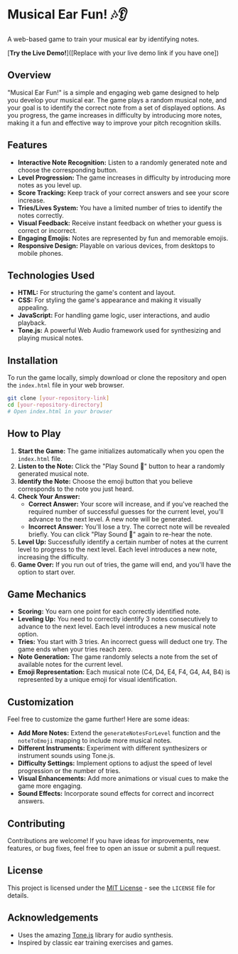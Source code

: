 
# Musical Ear Fun! 🎶👂

A web-based game to train your musical ear by identifying notes.

[**Try the Live Demo!**]([Replace with your live demo link if you have one])

## Overview

"Musical Ear Fun!" is a simple and engaging web game designed to help you develop your musical ear. The game plays a random musical note, and your goal is to identify the correct note from a set of displayed options. As you progress, the game increases in difficulty by introducing more notes, making it a fun and effective way to improve your pitch recognition skills.

## Features

*   **Interactive Note Recognition:** Listen to a randomly generated note and choose the corresponding button.
*   **Level Progression:** The game increases in difficulty by introducing more notes as you level up.
*   **Score Tracking:** Keep track of your correct answers and see your score increase.
*   **Tries/Lives System:** You have a limited number of tries to identify the notes correctly.
*   **Visual Feedback:** Receive instant feedback on whether your guess is correct or incorrect.
*   **Engaging Emojis:** Notes are represented by fun and memorable emojis.
*   **Responsive Design:** Playable on various devices, from desktops to mobile phones.

## Technologies Used

*   **HTML:** For structuring the game's content and layout.
*   **CSS:** For styling the game's appearance and making it visually appealing.
*   **JavaScript:** For handling game logic, user interactions, and audio playback.
*   **Tone.js:** A powerful Web Audio framework used for synthesizing and playing musical notes.

## Installation

To run the game locally, simply download or clone the repository and open the `index.html` file in your web browser.

```bash
git clone [your-repository-link]
cd [your-repository-directory]
# Open index.html in your browser
```

## How to Play

1. **Start the Game:** The game initializes automatically when you open the `index.html` file.
2. **Listen to the Note:** Click the "Play Sound 🎵" button to hear a randomly generated musical note.
3. **Identify the Note:**  Choose the emoji button that you believe corresponds to the note you just heard.
4. **Check Your Answer:**
    *   **Correct Answer:** Your score will increase, and if you've reached the required number of successful guesses for the current level, you'll advance to the next level. A new note will be generated.
    *   **Incorrect Answer:** You'll lose a try. The correct note will be revealed briefly. You can click "Play Sound 🎵" again to re-hear the note.
5. **Level Up:** Successfully identify a certain number of notes at the current level to progress to the next level. Each level introduces a new note, increasing the difficulty.
6. **Game Over:** If you run out of tries, the game will end, and you'll have the option to start over.

## Game Mechanics

*   **Scoring:** You earn one point for each correctly identified note.
*   **Leveling Up:** You need to correctly identify 3 notes consecutively to advance to the next level. Each level introduces a new musical note option.
*   **Tries:** You start with 3 tries. An incorrect guess will deduct one try. The game ends when your tries reach zero.
*   **Note Generation:** The game randomly selects a note from the set of available notes for the current level.
*   **Emoji Representation:** Each musical note (C4, D4, E4, F4, G4, A4, B4) is represented by a unique emoji for visual identification.

## Customization

Feel free to customize the game further! Here are some ideas:

*   **Add More Notes:** Extend the `generateNotesForLevel` function and the `noteToEmoji` mapping to include more musical notes.
*   **Different Instruments:** Experiment with different synthesizers or instrument sounds using Tone.js.
*   **Difficulty Settings:** Implement options to adjust the speed of level progression or the number of tries.
*   **Visual Enhancements:** Add more animations or visual cues to make the game more engaging.
*   **Sound Effects:** Incorporate sound effects for correct and incorrect answers.

## Contributing

Contributions are welcome! If you have ideas for improvements, new features, or bug fixes, feel free to open an issue or submit a pull request.

## License

This project is licensed under the [MIT License](LICENSE) - see the `LICENSE` file for details.

## Acknowledgements

*   Uses the amazing [Tone.js](https://tonejs.github.io/) library for audio synthesis.
*   Inspired by classic ear training exercises and games.

